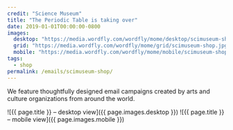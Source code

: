 ```yaml
---
credit: "Science Museum"
title: "The Periodic Table is taking over"
date: 2019-01-01T00:00:00-0800
images:
  desktop: "https://media.wordfly.com/wordfly/mome/desktop/scimuseum-shop.jpg"
  grid: "https://media.wordfly.com/wordfly/mome/grid/scimuseum-shop.jpg"
  mobile: "https://media.wordfly.com/wordfly/mome/mobile/scimuseum-shop.jpg"
tags:
  - shop
permalink: /emails/scimuseum-shop/
---
```

We feature thoughtfully designed email campaigns created by arts and culture organizations from around the world.

![{{ page.title }} – desktop view]({{ page.images.desktop }})
![{{ page.title }} – mobile view]({{ page.images.mobile }})
